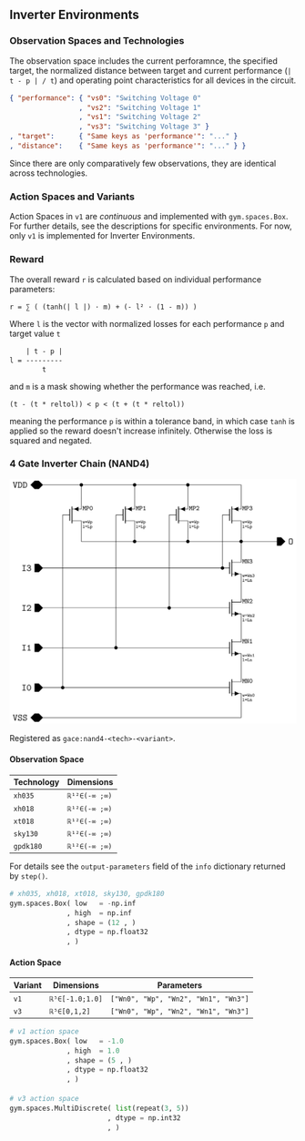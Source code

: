 ## Inverter Environments

### Observation Spaces and Technologies

The observation space includes the current perforamnce, the specified target,
the normalized distance between target and current performance (`| t - p | / t`) 
and operating point characteristics for all devices in the circuit.

```json
{ "performance": { "vs0": "Switching Voltage 0"
                 , "vs2": "Switching Voltage 1"
                 , "vs1": "Switching Voltage 2"
                 , "vs3": "Switching Voltage 3" }
, "target":      { "Same keys as 'performance'": "..." }
, "distance":    { "Same keys as 'performance'": "..." } }
```

Since there are only comparatively few observations, they are identical across
technologies.

### Action Spaces and Variants

Action Spaces in `v1` are _continuous_ and implemented with
`gym.spaces.Box`. For further details, see the descriptions for specific
environments. For now, only `v1` is implemented for Inverter Environments.

### Reward

The overall reward `r` is calculated based on individual performance
parameters:

```
r = ∑ ( (tanh(| l |) · m) + (- l² · (1 - m)) )
```

Where `l` is the vector with normalized losses for each performance `p` and
target value `t`

```
    | t - p |
l = ---------
        t
```

and `m` is a mask showing whether the performance was reached, i.e. 

```
(t - (t * reltol)) < p < (t + (t * reltol))
``` 

meaning the performance `p` is within a tolerance band, in
which case `tanh` is applied so the reward doesn't increase infinitely.
Otherwise the loss is squared and negated.

### 4 Gate Inverter Chain (NAND4)

![nand4](https://raw.githubusercontent.com/matthschw/ace/main/figures/nand4.png)

Registered as `gace:nand4-<tech>-<variant>`.

#### Observation Space

| Technology | Dimensions    |
|------------|---------------|
| `xh035`    | `ℝ¹²∈(-∞ ;∞)` |
| `xh018`    | `ℝ¹²∈(-∞ ;∞)` |
| `xt018`    | `ℝ¹²∈(-∞ ;∞)` |
| `sky130`   | `ℝ¹²∈(-∞ ;∞)` |
| `gpdk180`  | `ℝ¹²∈(-∞ ;∞)` |

For details see the `output-parameters` field of the `info` dictionary
returned by `step()`.

```python
# xh035, xh018, xt018, sky130, gpdk180
gym.spaces.Box( low   = -np.inf
              , high  = np.inf
              , shape = (12 , )
              , dtype = np.float32
              , )
```

#### Action Space

| Variant | Dimensions      | Parameters                           |
|---------|-----------------|--------------------------------------|
| `v1`    | `ℝ⁵∈[-1.0;1.0]` | `["Wn0", "Wp", "Wn2", "Wn1", "Wn3"]` |
| `v3`    | `ℝ⁵∈[0,1,2]`    | `["Wn0", "Wp", "Wn2", "Wn1", "Wn3"]` |

```python
# v1 action space
gym.spaces.Box( low   = -1.0
              , high  = 1.0
              , shape = (5 , )
              , dtype = np.float32
              , )

# v3 action space
gym.spaces.MultiDiscrete( list(repeat(3, 5))
                        , dtype = np.int32
                        , )
```
